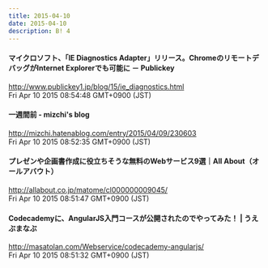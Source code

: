 ```yaml
---
title: 2015-04-10
date: 2015-04-10
description: B! 4
---
```


#### マイクロソフト、「IE Diagnostics Adapter」リリース。ChromeのリモートデバッグがInternet Explorerでも可能に － Publickey
http://www.publickey1.jp/blog/15/ie_diagnostics.html<br>
Fri Apr 10 2015 08:54:48 GMT+0900 (JST)<br>


#### 一週間前 - mizchi's blog
http://mizchi.hatenablog.com/entry/2015/04/09/230603<br>
Fri Apr 10 2015 08:52:35 GMT+0900 (JST)<br>


#### プレゼンや企画書作成に役立ちそうな無料のWebサービス9選｜All About（オールアバウト）
http://allabout.co.jp/matome/cl000000009045/<br>
Fri Apr 10 2015 08:51:47 GMT+0900 (JST)<br>


#### Codecademyに、AngularJS入門コースが公開されたのでやってみた！ | うえぶまなぶ
http://masatolan.com/Webservice/codecademy-angularjs/<br>
Fri Apr 10 2015 08:51:32 GMT+0900 (JST)<br>


